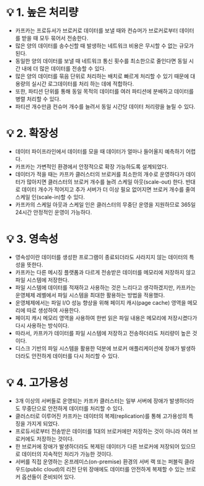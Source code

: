 # 💡 1. 높은 처리량

- 카프카는 프로듀서가 브로커로 데이터를 보낼 때와 컨슈머가 브로커로부터 데이터를 받을 때 모두 묶어서 전송한다.
- 많은 양의 데이터를 송수신할 때 발생하는 네트워크 비용은 무시할 수 없는 규모가 된다.
- 동일한 양의 데이터를 보낼 때 네트워크 통신 횟수를 최소한으로 줄인다면 동일 시간 내에 더 많은 데이터를 전송할 수 있다.
- 많은 양의 데이터를 묶음 단위로 처리하는 배치로 빠르게 처리할 수 있기 때문에 대용량의 실시간 로그데이터를 처리 하는 데에 적합하다.
- 또한, 파티션 단위를 통해 동일 목적의 데이터를 여러 파티션에 분배하고 데이터를 병렬 처리할 수 있다.
- 파티션 개수만큼 컨슈머 개수를 늘려서 동일 시간당 데이터 처리량을 늘릴 수 있다.

# 💡 2. 확장성

- 데이터 파이프라인에서 데이터를 모을 때 데이터가 얼마나 들어올지 예측하기 어렵다.
- 카프카는 가변적인 환경에서 안정적으로 확장 가능하도록 설계되었다.
- 데이터가 적을 때는 카프카 클러스터의 브로커를 최소한의 개수로 운영하다가 데이터가 많아지면 클러스터의 브로커 개수를 늘려 스케일 아웃(scale-out)
한다. 반대로 데이터 개수가 적어지고 추가 서버가 더 이상 필요 없어지면 브로커 개수를 줄여 스케일 인(scale-in)할 수 있다.
- 카프카의 스케일 아웃과 스케일 인은 클러스터의 무중단 운영을 지원하므로 365일 24시간 안정적인 운영이 가능하다.

# 💡 3. 영속성

- 영속성이란 데이터를 생성한 프로그램이 종료되더라도 사라지지 않는 데이터의 특성을 뜻한다.
- 카프카는 다른 메시징 플랫폼과 다르게 전송받은 데이터를 메모리에 저장하지 않고 파일 시스템에 저장한다.
- 파일 시스템에 데이터를 적재하고 사용하는 것은 느리다고 생각하겠지만, 카프카는 운영체제 레벨에서 파일 시스템을 최대한 활용하는 방법을 적용했다.
- 운영체제에서는 파일 I/O 성능 향상을 위해 페이지 캐시(page cache) 영역을 메모리에 따로 생성하여 사용한다.
- 페이지 캐시 메모리 영역을 사용하여 한번 읽은 파일 내용은 메모리에 저장시켰다가 다시 사용하는 방식이다.
- 따라서, 카프카가 데이터를 파일 시스템에 저장하고 전송하더라도 처리량이 높은 것이다.
- 디스크 기반의 파일 시스템을 활용한 덕분에 브로커 애플리케이션에 장애가 발생하더라도 안전하게 데이터를 다시 처리할 수 있다.

# 💡 4. 고가용성

- 3개 이상의 서버들로 운영되는 카프카 클러스터는 일부 서버에 장애가 발생하더라도 무중단으로 안전하게 데이터를 처리할 수 있다.
- 클러스터로 이루어진 카프카는 데이터의 복제(replication)를 통해 고가용성의 특징을 가지게 되었다.
- 프로듀서로부터 전송받은 데이터를 1대의 브로커에만 저장하는 것이 아니라 여러 브로커에도 저장하는 것이다.
- 한 브로커에 장애가 발생하더라도 복제된 데이터가 다른 브로커에 저장되어 있으므로 데이터의 지속적인 처리가 가능한 것이다.
- 서버를 직접 운영하는 온프레미스(on-premise) 환경의 서버 랙 또는 퍼블릭 클라우드(public cloud)의 리전 단위 장애에도
데이터를 안전하게 복제할 수 있는 브로커 옵션들이 준비되어 있다.
